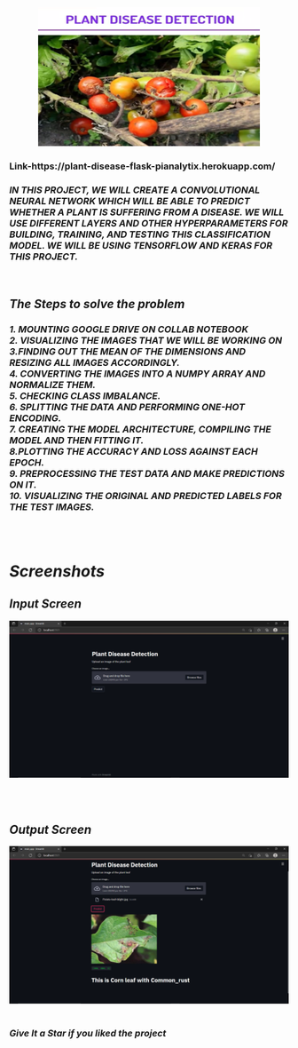 <div align="center"> <img src="Screenshots/main.png" width="400" height="250"> </center> </div>
<h3> Link-https://plant-disease-flask-pianalytix.herokuapp.com/</h3>
<i>

<h3><i>
IN THIS PROJECT, WE WILL CREATE A CONVOLUTIONAL NEURAL NETWORK WHICH WILL BE ABLE TO PREDICT WHETHER A PLANT IS SUFFERING FROM A DISEASE. WE WILL USE DIFFERENT LAYERS AND OTHER HYPERPARAMETERS FOR BUILDING, TRAINING, AND TESTING THIS CLASSIFICATION MODEL. WE WILL BE USING TENSORFLOW AND KERAS FOR THIS PROJECT.</h3>

<br>


  <h2>The Steps to solve the problem </h2>

<h3>
1. MOUNTING GOOGLE DRIVE ON COLLAB NOTEBOOK <br>
2. VISUALIZING THE IMAGES THAT WE WILL BE WORKING ON <br>
3.FINDING OUT THE MEAN OF THE DIMENSIONS AND RESIZING ALL IMAGES ACCORDINGLY. <br>
4. CONVERTING THE IMAGES INTO A NUMPY ARRAY AND NORMALIZE THEM. <br>
5. CHECKING CLASS IMBALANCE. <br>
6. SPLITTING THE DATA AND PERFORMING ONE-HOT ENCODING. <br>
7. CREATING THE MODEL ARCHITECTURE, COMPILING THE MODEL AND THEN FITTING IT. <br>
8.PLOTTING THE ACCURACY AND LOSS AGAINST EACH EPOCH. <br>
9. PREPROCESSING THE TEST DATA AND MAKE PREDICTIONS ON IT. <br>
10. VISUALIZING THE ORIGINAL AND PREDICTED LABELS FOR THE TEST IMAGES. <br>
</h3>



  <br> <br>
  
  <h1> Screenshots </h1>
  <h2> Input Screen </h2>
<img src="Screenshots/Screenshot (1).png" /> 
  
  <br><br>
  
<h2> Output Screen </h2> 

  <img src="Screenshots/Screenshot (2).png" /> 
  <br><br>


 
### Give It a Star if you liked the project 
 </i>
